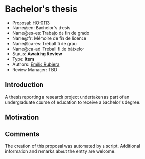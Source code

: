 # Bachelor's thesis

* Proposal: [HO-0113](0113-bachelors-thesis.md)
* Name@en: Bachelor's thesis
* Name@es-es: Trabajo de fin de grado
* Name@fr: Mémoire de fin de licence
* Name@ca-es: Treball fi de grau
* Name@ca-ad: Treball fi de bàtxelor
* Status: **Awaiting Review**
* Type: **Item**
* Authors: [Emilio Rubiera](https://github.com/spitxa)
* Review Manager: TBD

## Introduction

A thesis reporting a research project undertaken as part of an undergraduate course of education to receive a bachelor's degree.

## Motivation

## Comments
The creation of this proposal was automated by a script. Additional information and remarks about the entity are welcome.
